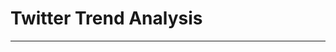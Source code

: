 # Twitter Trend Analysis
------------------------------------------------------------------------------------------------


